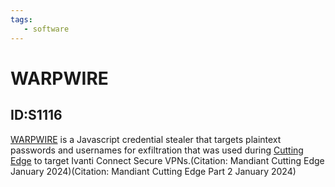 ```yaml
---
tags:
   - software
---
```

# WARPWIRE
## ID:S1116
[WARPWIRE](/mitre/software/S1116) is a Javascript credential stealer that targets plaintext passwords and usernames for exfiltration that was used during [Cutting Edge](/mitre/campaigns/C0029) to target Ivanti Connect Secure VPNs.(Citation: Mandiant Cutting Edge January 2024)(Citation: Mandiant Cutting Edge Part 2 January 2024)
